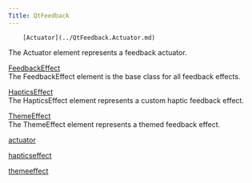 ```yaml
---
Title: QtFeedback
---
```

        [Actuator](../QtFeedback.Actuator.md)  
The Actuator element represents a feedback actuator.

[FeedbackEffect](../QtFeedback.FeedbackEffect.md)  
The FeedbackEffect element is the base class for all feedback effects.

[HapticsEffect](../QtFeedback.HapticsEffect.md)  
The HapticsEffect element represents a custom haptic feedback effect.

[ThemeEffect](../QtFeedback.ThemeEffect.md)  
The ThemeEffect element represents a themed feedback effect.

[actuator](../QtFeedback.actuator.md)  

[hapticseffect](../QtFeedback.hapticseffect.md)  

[themeeffect](../QtFeedback.themeeffect.md)  

